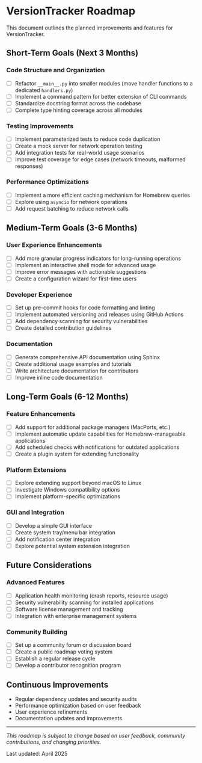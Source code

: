 # VersionTracker Roadmap

This document outlines the planned improvements and features for VersionTracker.

## Short-Term Goals (Next 3 Months)

### Code Structure and Organization

- [ ] Refactor `__main__.py` into smaller modules (move handler functions to a dedicated `handlers.py`)
- [ ] Implement a command pattern for better extension of CLI commands
- [ ] Standardize docstring format across the codebase
- [ ] Complete type hinting coverage across all modules

### Testing Improvements

- [ ] Implement parameterized tests to reduce code duplication
- [ ] Create a mock server for network operation testing
- [ ] Add integration tests for real-world usage scenarios
- [ ] Improve test coverage for edge cases (network timeouts, malformed responses)

### Performance Optimizations

- [ ] Implement a more efficient caching mechanism for Homebrew queries
- [ ] Explore using `asyncio` for network operations
- [ ] Add request batching to reduce network calls

## Medium-Term Goals (3-6 Months)

### User Experience Enhancements

- [ ] Add more granular progress indicators for long-running operations
- [ ] Implement an interactive shell mode for advanced usage
- [ ] Improve error messages with actionable suggestions
- [ ] Create a configuration wizard for first-time users

### Developer Experience

- [ ] Set up pre-commit hooks for code formatting and linting
- [ ] Implement automated versioning and releases using GitHub Actions
- [ ] Add dependency scanning for security vulnerabilities
- [ ] Create detailed contribution guidelines

### Documentation

- [ ] Generate comprehensive API documentation using Sphinx
- [ ] Create additional usage examples and tutorials
- [ ] Write architecture documentation for contributors
- [ ] Improve inline code documentation

## Long-Term Goals (6-12 Months)

### Feature Enhancements

- [ ] Add support for additional package managers (MacPorts, etc.)
- [ ] Implement automatic update capabilities for Homebrew-manageable applications
- [ ] Add scheduled checks with notifications for outdated applications
- [ ] Create a plugin system for extending functionality

### Platform Extensions

- [ ] Explore extending support beyond macOS to Linux
- [ ] Investigate Windows compatibility options
- [ ] Implement platform-specific optimizations

### GUI and Integration

- [ ] Develop a simple GUI interface
- [ ] Create system tray/menu bar integration
- [ ] Add notification center integration
- [ ] Explore potential system extension integration

## Future Considerations

### Advanced Features

- [ ] Application health monitoring (crash reports, resource usage)
- [ ] Security vulnerability scanning for installed applications
- [ ] Software license management and tracking
- [ ] Integration with enterprise management systems

### Community Building

- [ ] Set up a community forum or discussion board
- [ ] Create a public roadmap voting system
- [ ] Establish a regular release cycle
- [ ] Develop a contributor recognition program

## Continuous Improvements

- Regular dependency updates and security audits
- Performance optimization based on user feedback
- User experience refinements
- Documentation updates and improvements

---

*This roadmap is subject to change based on user feedback, community contributions, and changing priorities.*

Last updated: April 2025

